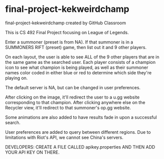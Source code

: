 # final-project-kekweirdchamp
final-project-kekweirdchamp created by GitHub Classroom


This is CS 492 Final Project focusing on League of Legends.

Enter a summoner (preset is from NA).
If that summoner is in a SUMMONERS RIFT (preset) game, then list out it and 9 other players.

On each layout, the user is able to see ALL of the 9 other players that are in the same game as the searched user.  Each player consists of a champion icon to see what champion is being played, as well as their summoner names color coded in either blue or red to determine which side they're playing on.

The default server is NA, but can be changed in user preferences.

After clicking on the image, it'll redirect the user to a u.gg website corresponding to that champion.
After clicking anywhere else on the Recycler view, it'll redirect to that summoner's op.gg website.

Some animations are also added to have results fade in upon a successful search.

User preferences are added to query between different regions.  Due to limitations with Riot's API, we cannot see China's servers.
  
DEVELOPERS: CREATE A FILE CALLED apikey.properties AND THEN ADD YOUR API KEY ON THERE.
